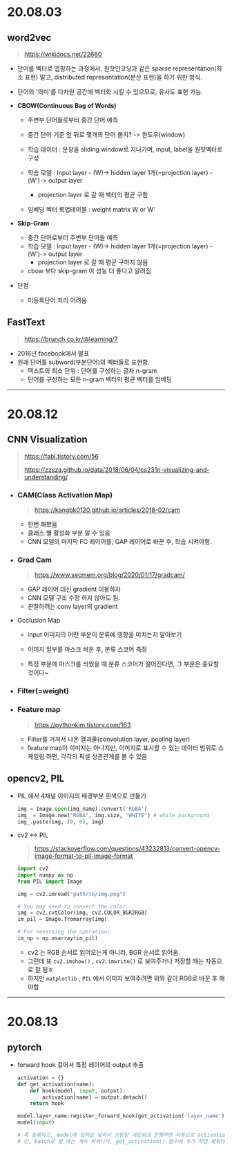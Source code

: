 # 20.08.03

## word2vec

> <https://wikidocs.net/22660>

- 단어를 벡터로 맵핑하는 과정에서, 원핫인코딩과 같은 sparse representation(희소 표현) 말고, distributed representation(분산 표현)을 하기 위한 방식.

- 단어의 '의미'를 다차원 공간에 벡터화 시킬 수 있으므로, 유사도 표현 가능.

- **CBOW(Continuous Bag of Words)**

  - 주변부 단어들로부터 중간 단어 예측

  - 중간 단어 기준 앞 뒤로 몇개의 단어 볼지? -> 윈도우(window)

  - 학습 데이터 : 문장을 sliding window로 지나가며, input, label을 원핫벡터로 구성

  - 학습 모델 : Input layer - (W)-> hidden layer 1개(=projection layer) -(W')-> output layer

    - projection layer 로 갈 때 벡터의 평균 구함

  - 임베딩 벡터 룩업테이블 : weight matrix W or W'

- **Skip-Gram**

  - 중간 단어로부터 주변부 단어들 예측
  - 학습 모델 : Input layer - (W)-> hidden layer 1개(=projection layer) -(W')-> output layer
    - projection layer 로 갈 때 평균 구하지 않음
  - cbow 보다 skip-gram 이 성능 더 좋다고 알려짐

- 단점
  - 미등록단어 처리 어려움

## FastText

> <https://brunch.co.kr/@learning/7>

- 2016년 facebook에서 발표
- 원래 단어를 subword(부분단어)의 벡터들로 표현함.
  - 텍스트의 최소 단위 : 단어를 구성하는 글자 n-gram
  - 단어를 구성하는 모든 n-gram 벡터의 평균 벡터를 임베딩

***

# 20.08.12

## CNN Visualization

> <https://fabj.tistory.com/56>
>
> <https://zzsza.github.io/data/2018/06/04/cs231n-visualizing-and-understanding/>

- ### CAM(Class Activation Map)

  > <https://kangbk0120.github.io/articles/2018-02/cam>

  - 한번 해봤음
  - 클래스 별 활성화 부분 알 수 있음
  - CNN 모델의 마지막 FC 레이어를, GAP 레이어로 바꾼 후, 학습 시켜야함.

- ### Grad Cam

  > <https://www.secmem.org/blog/2020/01/17/gradcam/>

  - GAP 레이어 대신 gradient 이용하자
  - CNN 모델 구조 수정 하지 않아도 됨.
  - 관찰하려는 conv layer의 gradient

- Occlusion Map

  - input 이미지의 어떤 부분이 분류에 영향을 미치는지 알아보기

  - 이미지 일부를 마스크 씌운 후, 분류 스코어 측정

  - 특정 부분에 마스크를 씌웠을 때 분류 스코어가 떨어진다면, 그 부분은 중요할 것이다~

- ### Filter(=weight)

- ### Feature map

  > <https://pythonkim.tistory.com/163>

  - Filter를 거쳐서 나온 결과물(convolution layer, pooling layer)
  - feature map이 이미지는 아니지만, 이미지로 표시할 수 있는 데이터 범위로 스케일링 하면, 각각의 픽셀 상관관계를 볼 수 있음

## opencv2, PIL

- PIL 에서 4채널 이미지의 배경부분 흰색으로 만들기

  ```python
  img = Image.open(img_name).convert('RGBA')
  img_ = Image.new("RGBA", img.size, "WHITE") # white background
  img_.paste(img, (0, 0), img)
  ```

- cv2 <-> PIL

  > <https://stackoverflow.com/questions/43232813/convert-opencv-image-format-to-pil-image-format>

  ```python
  import cv2
  import numpy as np
  from PIL import Image
  
  img = cv2.imread("path/to/img.png")
  
  # You may need to convert the color.
  img = cv2.cvtColor(img, cv2.COLOR_BGR2RGB)
  im_pil = Image.fromarray(img)
  
  # For reversing the operation:
  im_np = np.asarray(im_pil)
  ```

  - cv2 는 RGB 순서로 읽어오는게 아니라, BGR 순서로 읽어옴.
  - 그런데 또 `cv2.imshow()` , `cv2.imwrite()` 로 보여주거나 저장할 때는 자동으로 잘 됨ㅎ
  - 하지만 `matplotlib` , `PIL` 에서 이미지 보여주려면 위와 같이 RGB로 바꾼 후 해야함

***

# 20.08.13

## pytorch

- forward hook 걸어서 특정 레이어의 output 추출

  ```python
  activation = {}
  def get_activation(name):
      def hook(model, input, output):
          activation[name] = output.detach()
      return hook

  model.layer_name.register_forward_hook(get_activation('layer_name'))
  model(input)
  
  # 훅 등록하고, model에 입력값 넣어서 순방향 네트워크 진행하면 자동으로 activation 딕셔너리에 값 들어감.
  # 단, batch로 할 때는 계속 바뀌니까, get_activation() 함수에 추가 작업 해줘야함.
  ```
